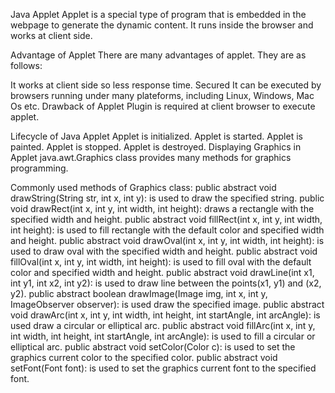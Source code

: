 Java Applet
Applet is a special type of program that is embedded in the webpage to generate the dynamic content. It runs inside the browser and works at client side.

Advantage of Applet
There are many advantages of applet. They are as follows:

It works at client side so less response time.
Secured
It can be executed by browsers running under many plateforms, including Linux, Windows, Mac Os etc.
Drawback of Applet
Plugin is required at client browser to execute applet.

Lifecycle of Java Applet
Applet is initialized.
Applet is started.
Applet is painted.
Applet is stopped.
Applet is destroyed.
Displaying Graphics in Applet
java.awt.Graphics class provides many methods for graphics programming.

Commonly used methods of Graphics class:
public abstract void drawString(String str, int x, int y): is used to draw the specified string.
public void drawRect(int x, int y, int width, int height): draws a rectangle with the specified width and height.
public abstract void fillRect(int x, int y, int width, int height): is used to fill rectangle with the default color and specified width and height.
public abstract void drawOval(int x, int y, int width, int height): is used to draw oval with the specified width and height.
public abstract void fillOval(int x, int y, int width, int height): is used to fill oval with the default color and specified width and height.
public abstract void drawLine(int x1, int y1, int x2, int y2): is used to draw line between the points(x1, y1) and (x2, y2).
public abstract boolean drawImage(Image img, int x, int y, ImageObserver observer): is used draw the specified image.
public abstract void drawArc(int x, int y, int width, int height, int startAngle, int arcAngle): is used draw a circular or elliptical arc.
public abstract void fillArc(int x, int y, int width, int height, int startAngle, int arcAngle): is used to fill a circular or elliptical arc.
public abstract void setColor(Color c): is used to set the graphics current color to the specified color.
public abstract void setFont(Font font): is used to set the graphics current font to the specified font.
